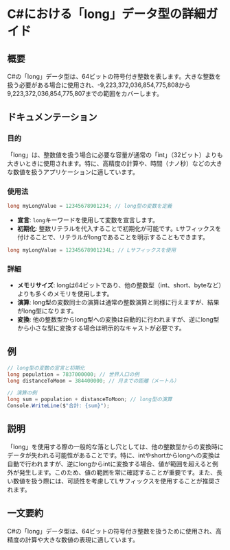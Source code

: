 <!--
Meta Description: # C#における「long」データ型の詳細ガイド ## 概要 C#の「long」データ型は、64ビットの符号付き整数を表します。大きな整数を扱う必要がある場合に使用され、-9,223,372,036,854,775,808から9,223,372,036,854,775,807までの範囲をカバーします...
Meta Keywords: long, csharp, データ型は, 223, 372
-->

# C#における「long」データ型の詳細ガイド

## 概要
C#の「long」データ型は、64ビットの符号付き整数を表します。大きな整数を扱う必要がある場合に使用され、-9,223,372,036,854,775,808から9,223,372,036,854,775,807までの範囲をカバーします。

## ドキュメンテーション
### 目的
「long」は、整数値を扱う場合に必要な容量が通常の「int」（32ビット）よりも大きいときに使用されます。特に、高精度の計算や、時間（ナノ秒）などの大きな数値を扱うアプリケーションに適しています。

### 使用法
```csharp
long myLongValue = 12345678901234; // long型の変数を定義
```

- **宣言**: `long`キーワードを使用して変数を宣言します。
- **初期化**: 整数リテラルを代入することで初期化が可能です。`L`サフィックスを付けることで、リテラルがlongであることを明示することもできます。
  
```csharp
long myLongValue = 12345678901234L; // Lサフィックスを使用
```

### 詳細
- **メモリサイズ**: longは64ビットであり、他の整数型（int、short、byteなど）よりも多くのメモリを使用します。
- **演算**: long型の変数同士の演算は通常の整数演算と同様に行えますが、結果がlong型になります。
- **変換**: 他の整数型からlong型への変換は自動的に行われますが、逆にlong型から小さな型に変換する場合は明示的なキャストが必要です。

## 例
```csharp
// long型の変数の宣言と初期化
long population = 7837000000; // 世界人口の例
long distanceToMoon = 384400000; // 月までの距離（メートル）

// 演算の例
long sum = population + distanceToMoon; // long型の演算
Console.WriteLine($"合計: {sum}");
```

## 説明
「long」を使用する際の一般的な落とし穴としては、他の整数型からの変換時にデータが失われる可能性があることです。特に、intやshortからlongへの変換は自動で行われますが、逆にlongからintに変換する場合、値が範囲を超えると例外が発生します。このため、値の範囲を常に確認することが重要です。また、長い数値を扱う際には、可読性を考慮してLサフィックスを使用することが推奨されます。

## 一文要約
C#の「long」データ型は、64ビットの符号付き整数を扱うために使用され、高精度の計算や大きな数値の表現に適しています。